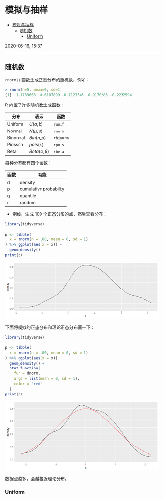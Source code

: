 # 模拟与抽样

- [模拟与抽样](#模拟与抽样)
  - [随机数](#随机数)
    - [Uniform](#uniform)

2020-06-16, 15:37
***

## 随机数

`rnorm()` 函数生成正态分布的随机数，例如：

```r
> rnorm(n=5, mean=0, sd=1)
[1]  1.1739663  0.6187899 -0.1127343  0.9170283 -0.2232594
```

R 内置了许多随机数生成函数：

| 分布     | 表示                  | 函数      |
| -------- | --------------------- | --------- |
| Uniform  | $U(a, b)$             | `runif`   |
| Normal   | $N(\mu, \sigma)$      | `rnorm`   |
| Binormal | $Bin(n, p)$           | `rbinorm` |
| Piosson  | $pois(\lambda)$       | `rpois`   |
| Beta     | $Beta(\alpha, \beta)$ | `rbeta`   |

每种分布都有四个函数：

| 函数 | 功能                   |
| ---- | ---------------------- |
| d    | density                |
| p    | cumulative probability |
| q    | quantile               |
| r    | random                 |

- 例如，生成 100 个正态分布的点，然后查看分布：

```r
library(tidyverse)

p <- tibble(
  x = rnorm(n = 100, mean = 0, sd = 1)
) %>% ggplot(aes(x = x)) +
  geom_density()
print(p)
```

![rnorm](images/2020-06-16-16-06-46.png)

下面将模拟的正态分布和理论正态分布画一下：

```r
library(tidyverse)

p <- tibble(
  x = rnorm(n = 100, mean = 0, sd = 1)
) %>% ggplot(aes(x = x)) +
  geom_density() +
  stat_function(
    fun = dnorm,
    args = list(mean = 0, sd = 1),
    color = "red"
  )
print(p)
```

![dnorm](images/2020-06-16-16-17-31.png)

数据点越多，会越接近理论分布。

### Uniform
